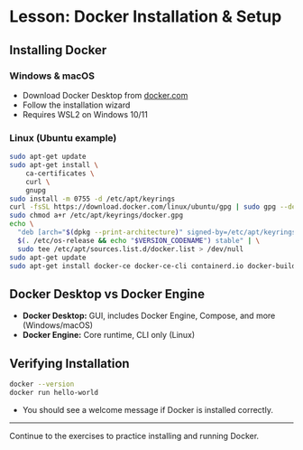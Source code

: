 # Lesson: Docker Installation & Setup

## Installing Docker

### Windows & macOS
- Download Docker Desktop from [docker.com](https://www.docker.com/products/docker-desktop)
- Follow the installation wizard
- Requires WSL2 on Windows 10/11

### Linux (Ubuntu example)
```sh
sudo apt-get update
sudo apt-get install \
    ca-certificates \
    curl \
    gnupg
sudo install -m 0755 -d /etc/apt/keyrings
curl -fsSL https://download.docker.com/linux/ubuntu/gpg | sudo gpg --dearmor -o /etc/apt/keyrings/docker.gpg
sudo chmod a+r /etc/apt/keyrings/docker.gpg
echo \
  "deb [arch="$(dpkg --print-architecture)" signed-by=/etc/apt/keyrings/docker.gpg] https://download.docker.com/linux/ubuntu \
  $(. /etc/os-release && echo "$VERSION_CODENAME") stable" | \
  sudo tee /etc/apt/sources.list.d/docker.list > /dev/null
sudo apt-get update
sudo apt-get install docker-ce docker-ce-cli containerd.io docker-buildx-plugin docker-compose-plugin
```

## Docker Desktop vs Docker Engine
- **Docker Desktop:** GUI, includes Docker Engine, Compose, and more (Windows/macOS)
- **Docker Engine:** Core runtime, CLI only (Linux)

## Verifying Installation
```sh
docker --version
docker run hello-world
```
- You should see a welcome message if Docker is installed correctly.

---

Continue to the exercises to practice installing and running Docker.